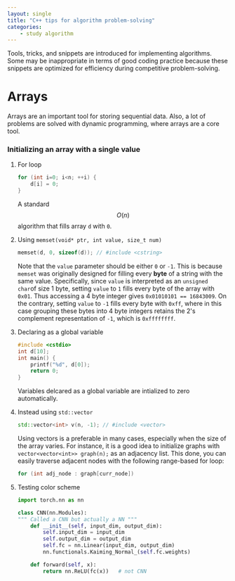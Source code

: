 ```yaml
---
layout: single
title: "C++ tips for algorithm problem-solving"
categories: 
	- study algorithm
---
```

Tools, tricks, and snippets are introduced for implementing algorithms. Some may be inappropriate in terms of good coding practice because these snippets are optimized for efficiency during competitive problem-solving.

# Arrays

Arrays are an important tool for storing sequential data. Also, a lot of problems are solved with dynamic programming, where arrays are a core tool. 

### Initializing an array with a single value

1. For loop

    ```c++
    for (int i=0; i<n; ++i) {
        d[i] = 0;
    }
    ```

    A standard $$O(n)$$ algorithm that fills array ```d``` with ```0```.

2. Using  ```memset(void* ptr, int value, size_t num)```

    ```c++
    memset(d, 0, sizeof(d)); // #include <cstring>
    ```
    Note that the ```value``` parameter  should be either  ```0``` or ```-1```. This is because ```memset``` was originally designed for filling every **byte** of a string with the same value. Specifically, since ```value``` is interpreted as an ```unsigned char```of size 1 byte, setting ```value``` to ```1``` fills every byte of the array with ```0x01```. Thus accessing a 4 byte integer gives ```0x01010101 == 16843009```. On the contrary, setting ```value``` to ```-1``` fills every byte with ```0xff```, where in this case grouping these bytes into 4 byte integers retains the 2's complement representation of ```-1```, which is ```0xffffffff```.

3. Declaring as a global variable

    ```c++
    #include <cstdio>
    int d[10];
    int main() {
        printf("%d", d[0]);
        return 0;
    }
    ```
	Variables delcared as a global variable are intialized to zero automatically.
	
4. Instead using ```std::vector```

	```c++
	std::vector<int> v(n, -1); // #include <vector>
	```
	Using vectors is a preferable in many cases, especially when the size of the array varies. For instance, it is a good idea to initialize graphs with ```vector<vector<int>> graph(n);``` as an adjacency list. This done, you can easily traverse adjacent nodes with the following range-based for loop:
	```c++
	for (int adj_node : graph[curr_node])
	```

5. Testing color scheme

	```python
	import torch.nn as nn
	
	class CNN(nn.Modules):
	""" Called a CNN but actually a NN """
		def __init__(self, input_dim, output_dim):
			self.input_dim = input_dim
			self.output_dim = output_dim
			self.fc = nn.Linear(input_dim, output_dim)
			nn.functionals.Kaiming_Normal_(self.fc.weights)

		def forward(self, x):
			return nn.ReLU(fc(x))	# not CNN
	```